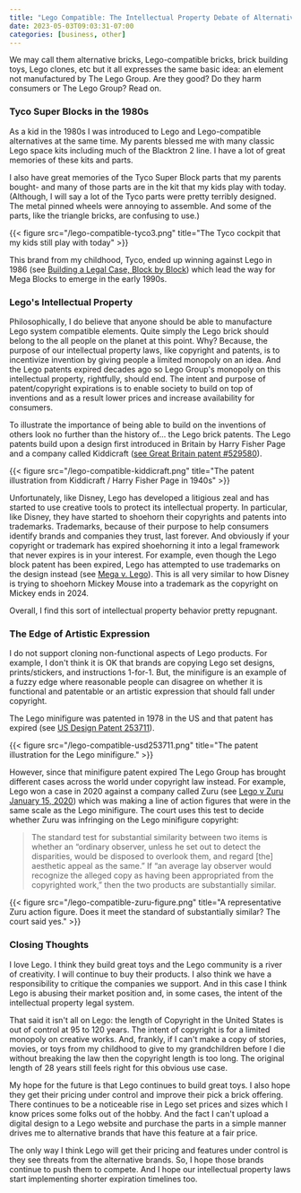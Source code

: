 ```yaml
---
title: "Lego Compatible: The Intellectual Property Debate of Alternative Bricks"
date: 2023-05-03T09:03:31-07:00
categories: [business, other]
---
```


We may call them alternative bricks, Lego-compatible bricks, brick building toys, Lego clones, etc but it all expresses the same basic idea: an element not manufactured by The Lego Group. Are they good? Do they harm consumers or The Lego Group? Read on.

### Tyco Super Blocks in the 1980s

As a kid in the 1980s I was introduced to Lego and Lego-compatible alternatives at the same time. My parents blessed me with many classic Lego space kits including much of the Blacktron 2 line. I have a lot of great memories of these kits and parts.

I also have great memories of the Tyco Super Block parts that my parents bought- and many of those parts are in the kit that my kids play with today. (Although, I will say a lot of the Tyco parts were pretty terribly designed. The metal pinned wheels were annoying to assemble. And some of the parts, like the triangle bricks, are confusing to use.)

{{< figure src="/lego-compatible-tyco3.png" title="The Tyco cockpit that my kids still play with today" >}}

This brand from my childhood, Tyco, ended up winning against Lego in 1986 (see [Building a Legal Case, Block by Block](https://www.nytimes.com/2005/02/02/business/worldbusiness/building-a-legal-case-block-by-block.html)) which lead the way for Mega Blocks to emerge in the early 1990s.

### Lego's Intellectual Property

Philosophically, I do believe that anyone should be able to manufacture Lego system compatible elements. Quite simply the Lego brick should belong to the all people on the planet at this point. Why? Because, the purpose of our intellectual property laws, like copyright and patents, is to incentivize invention by giving people a limited monopoly on an idea. And the Lego patents expired decades ago so Lego Group's monopoly on this intellectual property, rightfully, should end. The intent and purpose of patent/copyright expirations is to enable society to build on top of inventions and as a result lower prices and increase availability for consumers.

To illustrate the importance of being able to build on the inventions of others look no further than the history of... the Lego brick patents. The Lego patents build upon a design first introduced in Britain by Harry Fisher Page and a company called Kiddicraft ([see Great Britain patent #529580](/GB529580A.pdf)).

{{< figure src="/lego-compatible-kiddicraft.png" title="The patent illustration from Kiddicraft / Harry Fisher Page in 1940s" >}}

Unfortunately, like Disney, Lego has developed a litigious zeal and has started to use creative tools to protect its intellectual property. In particular, like Disney, they have started to shoehorn their copyrights and patents into trademarks. Trademarks, because of their purpose to help consumers identify brands and companies they trust, last forever. And obviously if your copyright or trademark has expired shoehorning it into a legal framework that never expires is in your interest. For example, even though the Lego block patent has been expired, Lego has attempted to use trademarks on the design instead (see [Mega v. Lego](https://www.bbc.com/news/business-11302614)). This is all very similar to how Disney is trying to shoehorn Mickey Mouse into a trademark as the copyright on Mickey ends in 2024.

Overall, I find this sort of intellectual property behavior pretty repugnant.

### The Edge of Artistic Expression

I do not support cloning non-functional aspects of Lego products. For example, I don't think it is OK that brands are copying Lego set designs, prints/stickers, and instructions 1-for-1. But, the minifigure is an example of a fuzzy edge where reasonable people can disagree on whether it is functional and patentable or an artistic expression that should fall under copyright.

The Lego minifigure was patented in 1978 in the US and that patent has expired (see [US Design Patent 253711](/USD253711.pdf)). 

{{< figure src="/lego-compatible-usd253711.png" title="The patent illustration for the Lego minifigure." >}}

However, since that minifigure patent expired The Lego Group has brought different cases across the world under copyright law instead. For example, Lego won a case in 2020 against a company called Zuru (see [Lego v Zuru January 15, 2020](/19-2122-2020-01-15.pdf)) which was making a line of action figures that were in the same scale as the Lego minifigure. The court uses this test to decide whether Zuru was infringing on the Lego minifigure copyright:

> The standard test for substantial similarity between two items is whether an “ordinary observer, unless he set out to detect the disparities, would be disposed to overlook them, and regard [the] aesthetic appeal as the same.” If “an average lay observer would recognize the alleged copy as having been appropriated from the copyrighted work,” then the two products are substantially similar.

{{< figure src="/lego-compatible-zuru-figure.png" title="A representative Zuru action figure. Does it meet the standard of substantially similar? The court said yes." >}}



### Closing Thoughts

I love Lego. I think they build great toys and the Lego community is a river of creativity. I will continue to buy their products. I also think we have a responsibility to critique the companies we support. And in this case I think Lego is abusing their market position and, in some cases, the intent of the intellectual property legal system.

That said it isn't all on Lego: the length of Copyright in the United States is out of control at 95 to 120 years. The intent of copyright is for a limited monopoly on creative works. And, frankly, if I can't make a copy of stories, movies, or toys from my childhood to give to my grandchildren before I die without breaking the law then the copyright length is too long. The original length of 28 years still feels right for this obvious use case.

My hope for the future is that Lego continues to build great toys. I also hope they get their pricing under control and improve their pick a brick offering. There continues to be a noticeable rise in Lego set prices and sizes which I know prices some folks out of the hobby. And the fact I can't upload a digital design to a Lego website and purchase the parts in a simple manner drives me to alternative brands that have this feature at a fair price.

The only way I think Lego will get their pricing and features under control is they see threats from the alternative brands. So, I hope those brands continue to push them to compete. And I hope our intellectual property laws start implementing shorter expiration timelines too.
